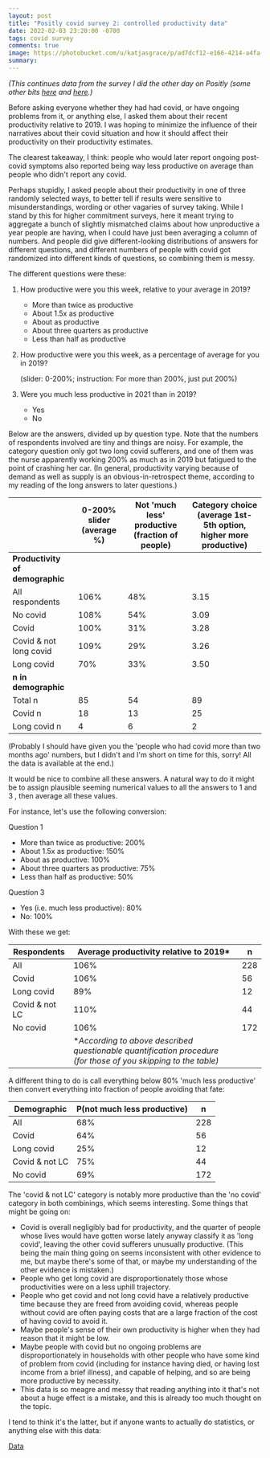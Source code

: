 ```yaml
---
layout: post
title: "Positly covid survey 2: controlled productivity data"
date: 2022-02-03 23:20:00 -0700
tags: covid survey
comments: true
image: https://photobucket.com/u/katjasgrace/p/ad7dcf12-e166-4214-a4fa-6e7ff1f4972a
summary:
---
```

*(This continues data from the survey I did the other day on Positly (some other bits [here](https://worldspiritsockpuppet.com/2022/01/14/preliminary-long-covid-survey.html) and [here](https://worldspiritsockpuppet.com/2022/01/18/covid-survey.html).)*

Before asking everyone whether they had had covid, or have ongoing problems from it, or anything else, I asked them about their recent productivity relative to 2019. I was hoping to minimize the influence of their narratives about their covid situation and how it should affect their productivity on their productivity estimates.

The clearest takeaway, I think: people who would later report ongoing post-covid symptoms also reported being way less productive on average than people who didn't report any covid.

 <!-- tell from this data whether people who had covid were overall less productive - this data alone seems consistent with covid-infected people having a similar range of outcomes, but reporting long covid when the outcomes are bad, or covid somehow improving people's productivity. -->

<!--ex-->

<!-- The first question of the survey was about how productive people were lately relative to their 2019 productivity.  -->
Perhaps stupidly, I asked people about their productivity in one of three randomly selected ways, to better tell if results were sensitive to misunderstandings, wording or other vagaries of survey taking. While I stand by this for higher commitment surveys, here it meant trying to aggregate a bunch of slightly mismatched claims about how unproductive a year people are having, when I could have just been averaging a column of numbers. And people did give different-looking distributions of answers for different questions, and different numbers of people with covid got randomized into different kinds of questions, so combining them is messy.

The different questions were these:
1. How productive were you this week, relative to your average in 2019?
    - More than twice as productive
    - About 1.5x as productive
    - About as productive
    - About three quarters as productive
    - Less than half as productive


2. How productive were you this week, as a percentage of average for you in 2019?

    (slider: 0-200%; instruction: For more than 200%, just put 200%)


3. Were you much less productive in 2021 than in 2019?
    - Yes
    - No


Below are the answers, divided up by question type. Note that the numbers of respondents involved are tiny and things are noisy. For example, the category question only got two long covid sufferers, and one of them was the nurse apparently working 200% as much as in 2019 but fatigued to the point of crashing her car. (In general, productivity varying because of demand as well as supply is an obvious-in-retrospect theme, according to my reading of the long answers to later questions.)

|  |  0-200% slider (average %) | Not 'much less' productive (fraction of people) | Category choice (average 1st-5th option, higher more productive) |
|--|--|--|--|
|**Productivity of demographic** | | | |
|All respondents	|106% |48% | 3.15 |
|No covid	| 108% | 54% |3.09 |
|Covid	|100% | 31% | 3.28 |
|Covid & not long covid	| 109% | 29% | 3.26 |
|Long covid	| 70% | 33% | 3.50 |
| **n in demographic** |  |  |  |
| Total n |  85 | 54 | 89 |
| Covid n |  18 | 13 |25 |
| Long covid n |  4 | 6 | 2 |

(Probably I should have given you the 'people who had covid more than two months ago' numbers, but I didn't and I'm short on time for this, sorry! All the data is available at the end.)
<!-- |if no LC	|115 | 108 |50 | -->

It would be nice to combine all these answers. A natural way to do it might be to assign plausible seeming numerical values to all the answers to 1 and 3 , then average all these values.


<!-- Maybe that explains why for the category choice question, having covid makes you substantially more productive than not having covid, and why only one of the three questions returned the answer that if you have covid, it's worse to also have long covid? Not sure.  -->


For instance, let's use the following conversion:

Question 1
- More than twice as productive: 200%
- About 1.5x as productive: 150%
- About as productive: 100%
- About three quarters as productive: 75%
- Less than half as productive: 50%

Question 3
- Yes (i.e. much less productive): 80%
- No: 100%

<!-- I expect this could be done better, but I am already spending too long on it. I didn't mess around with these to get more desirable answers. The only thing I fiddled with was changing 'No' to question 3 from 120% to 100%, because after a little more thought it seemed more reasonable as a guess for how productive a person is if they say they aren't way less productive. -->

With these we get:

|Respondents | Average productivity relative to 2019* | n |
|--|--|--|
|All |	106%| 228 |
|Covid |	106%| 56 |
|Long covid|	89%| 12 |
|Covid & not LC |	110%| 44 |
|No covid|	106%| 172 |
||**According to above described questionable quantification procedure (for those of you skipping to the table)*||

<!-- We can possibly make this slightly better by supposing that the different groups should have had the same average, and dividing everything by the average productivity for that question:

|Respondents | Productivity relative to 2019* | n |
|--|--|--|
|All |	106%| 228 |
|Covid |	106%| 56 |
|Long covid|	89%| 12 |
|Covid & not LC |	110%| 44 |
|No covid|	106%| 172 | -->

A different thing to do is call everything below 80% 'much less productive' then convert everything into fraction of people avoiding that fate:

|Demographic | P(not much less productive) | n |
|--|--|--|
|All |	68% | 228 |
|Covid |	64%| 56 |
|Long covid|	25%| 12 |
|Covid & not LC |	75%| 44 |
|No covid|	69%| 172 |

The 'covid & not LC' category is notably more productive than the 'no covid' category in both combinings, which seems interesting. Some things that might be going on:
- Covid is overall negligibly bad for productivity, and the quarter of people whose lives would have gotten worse lately anyway classify it as 'long covid', leaving the other covid sufferers unusually productive. (This being the main thing going on seems inconsistent with other evidence to me, but maybe there's some of that, or maybe my understanding of the other evidence is mistaken.)
- People who get long covid are disproportionately those whose productivities were on a less uphill trajectory.
- People who get covid and not long covid have a relatively productive time because they are freed from avoiding covid, whereas people without covid are often paying costs that are a large fraction of the cost of having covid to avoid it.
- Maybe people's sense of their own productivity is higher when they had reason that it might be low.
- Maybe people with covid but no ongoing problems are disproportionately in households with other people who have some kind of problem from covid (including for instance having died, or having lost income from a brief illness), and capable of helping, and so are being more productive by necessity.
- This data is so meagre and messy that reading anything into it that's not about a huge effect is a mistake, and this is already too much thought on the topic.

I tend to think it's the latter, but if anyone wants to actually do statistics, or anything else with this data:

[Data](https://docs.google.com/spreadsheets/d/1RcGe3ZiizCkSnCPtLE7UiYQr7TdNTxF1kdJpoWM8j-A/edit?usp=sharing)

<!-- , but I'm just saying the data here seems to suggest it. Though not that strongly I think, because all of this is so noisy that even if that was the story I wouldn't expect it to line up that nicely.) -->

<!-- It's interesting that covid and no covid come out the same here, in spite of huge variation in general, and covid being comprised one quarter by long covid sufferers who are 15% less productive. In particular, it isn't just that the 'covid' category is full of people who don't have long covid, bringing it up to normal. The people who don't report long covid are actually claiming to be more productive than people without covid at all, and what's more, exactly enough more to make up for how unproductive the long covid sufferers are.

xxx[but this isn't even right, because the covid should be >2mo old, which makes covid even better, so no more the coincidence]

These two things&mdash;that the non-LC folks are more productive, and that they are exactly the balancing amount more productive&mdash;point at a story where covid is negligibly bad for people, and the quarter of people whose lives would have gotten worse lately anyway classify it as 'long covid'. (This sounds fairly implausible to me for other reasons, but I'm just saying the data here seems to suggest it. Though not that strongly I think, because all of this is so noisy that even if that was the story I wouldn't expect it to line up that nicely.)

Is that what's going on? Some other things that might be going on:
- The bizarro question where the more covid you have the better has disproportionately many covid-havers randomized into it, and disproportionately few long-covid-havers. It also has substantially higher average numbers. Supposing the higher numbers for that question are an artifact of the question somehow, this increases the apparent productivity of people who had covid but not long covid. xxx

Maybe looking at the data separately first will help.



However this seems like a coincidence of the numbers I chose, which doesn't show up otherwise (xxx check). We can tell these numbers are bad, because they lead to very different average productivities based on which category you are randomized into. (Though possibly there is no way to rectify this.)

Note that two of the kinds of questions find that no covid is better than covid. Though only one of the three finds that no long covid is better than long covid. The category choice column is pretty weird, getting both of these counterintuitive answers. It also has an unusually high rate of covid cases and low rate of long covid cases, and generally very high productivity numbers. So probably this is just making people with covid and no long covid look extra productive.

On second thought, I think combining them may be too hard to do well.

but my first attempt to quickly correct for this error still has the pattern, so that's interesting.

<!-- A different thing to do:

|Situation per later answers | P(not much less productive) | n |
|--|--|--|
|All |	68% | 228 |
|Covid |	64%| 56 |
|Long covid|	25%| 12 |
|Covid & not LC |	75%| 44 |
|No covid|	69%| 172 | -->

<!-- This thing where people who had covid and didn't have long covid are more productive than people without covid seems at least a bit consistent, and is interesting. One hypothesis it suggests is that some amount of badness that would happen anyway is being counted as long covid.




(Note that I didn't remove the nurse who was at 200% productivity and attributed crashing her car to fatigue, though that seems like an example that shouldn't really be bringing the average expected outcome of long covid up a lot.)

Note that productivity is a weird thing to measure, and that the data seems to include various people whose productivity is being impacted by the need for productivity rather than the ease of it: the twice-infected nurse who says she has long covid but also that she is twice as productive as in 2019 (though does attribute a recent car crash to fatigue). People become sole supporters of families when their partners get sick or lose jobs, workplaces become short staffed, people need to look after children on top of whatever of their usual responsibilities can be salvaged. Glancing through the longer answers for people with covid who are more productive, I don't know what's going on. xxx[true?] Glancing through the longer answers for people with long covid who are less productive, it's also not always super clear what's going on, but a fair bit seems to have the straightforward narrative you might expect.  -->
